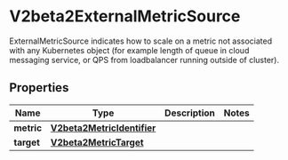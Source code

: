 

# V2beta2ExternalMetricSource

ExternalMetricSource indicates how to scale on a metric not associated with any Kubernetes object (for example length of queue in cloud messaging service, or QPS from loadbalancer running outside of cluster).

## Properties

| Name | Type | Description | Notes |
|------------ | ------------- | ------------- | -------------|
|**metric** | [**V2beta2MetricIdentifier**](V2beta2MetricIdentifier.md) |  |  |
|**target** | [**V2beta2MetricTarget**](V2beta2MetricTarget.md) |  |  |




